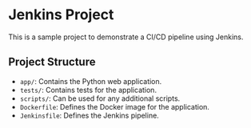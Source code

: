 # Jenkins Project

This is a sample project to demonstrate a CI/CD pipeline using Jenkins.

## Project Structure

* `app/`: Contains the Python web application.
* `tests/`: Contains tests for the application.
* `scripts/`: Can be used for any additional scripts.
* `Dockerfile`: Defines the Docker image for the application.
* `Jenkinsfile`: Defines the Jenkins pipeline.
